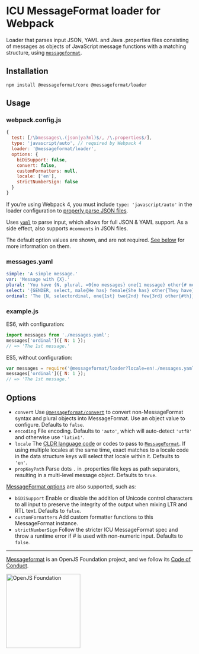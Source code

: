 # ICU MessageFormat loader for Webpack

Loader that parses input JSON, YAML and Java .properties files consisting of messages as objects of JavaScript message functions with a matching structure, using [`messageformat`](https://messageformat.github.io/).

## Installation

```
npm install @messageformat/core @messageformat/loader
```

## Usage

### webpack.config.js

```js
{
  test: [/\bmessages\.(json|ya?ml)$/, /\.properties$/],
  type: 'javascript/auto', // required by Webpack 4
  loader: '@messageformat/loader',
  options: {
    biDiSupport: false,
    convert: false,
    customFormatters: null,
    locale: ['en'],
    strictNumberSign: false
  }
}
```

If you’re using Webpack 4, you must include `type: 'javascript/auto'` in the loader configuration to [properly parse JSON files](https://webpack.js.org/configuration/module/#rule-type).

Uses [`yaml`](https://eemeli.org/yaml/) to parse input, which allows for full JSON & YAML support. As a side effect, also supports `#comments` in JSON files.

The default option values are shown, and are not required. [See below](#options) for more information on them.

### messages.yaml

```yaml
simple: 'A simple message.'
var: 'Message with {X}.'
plural: 'You have {N, plural, =0{no messages} one{1 message} other{# messages}}.'
select: '{GENDER, select, male{He has} female{She has} other{They have}} sent you a message.'
ordinal: 'The {N, selectordinal, one{1st} two{2nd} few{3rd} other{#th}} message.'
```

### example.js

ES6, with configuration:

```js
import messages from './messages.yaml';
messages['ordinal']({ N: 1 });
// => 'The 1st message.'
```

ES5, without configuration:

```js
var messages = require('@messageformat/loader?locale=en!./messages.yaml');
messages['ordinal']({ N: 1 });
// => 'The 1st message.'
```

## Options

- `convert` Use [`@messageformat/convert`][convert] to convert non-MessageFormat syntax and plural objects into MessageFormat. Use an object value to configure. Defaults to `false`.
- `encoding` File encoding. Defaults to `'auto'`, which will auto-detect `'utf8'` and otherwise use `'latin1'`.
- `locale` The [CLDR language code] or codes to pass to [`MessageFormat`][mf]. If using multiple locales at the same time, exact matches to a locale code in the data structure keys will select that locale within it. Defaults to `'en'`.
- `propKeyPath` Parse dots `.` in .properties file keys as path separators, resulting in a multi-level message object. Defaults to `true`.

[MessageFormat options] are also supported, such as:

- `biDiSupport` Enable or disable the addition of Unicode control characters to all input to preserve the integrity of the output when mixing LTR and RTL text. Defaults to `false`.
- `customFormatters` Add custom formatter functions to this MessageFormat instance.
- `strictNumberSign` Follow the stricter ICU MessageFormat spec and throw a runtime error if # is used with non-numeric input. Defaults to `false`.

[mf]: https://messageformat.github.io/messageformat/api/core.messageformat/
[cldr language code]: http://www.unicode.org/cldr/charts/29/supplemental/language_territory_information.html
[convert]: https://github.com/messageformat/messageformat/tree/master/packages/convert
[messageformat options]: https://messageformat.github.io/messageformat/api/core.messageformatoptions/

---

[Messageformat](https://messageformat.github.io/) is an OpenJS Foundation project, and we follow its [Code of Conduct](https://github.com/openjs-foundation/cross-project-council/blob/master/CODE_OF_CONDUCT.md).

<a href="https://openjsf.org">
<img width=200 alt="OpenJS Foundation" src="https://messageformat.github.io/messageformat/logo/openjsf.svg" />
</a>

